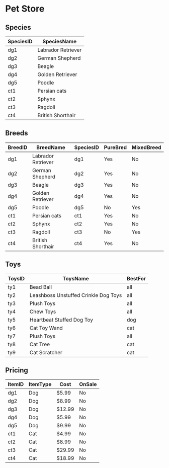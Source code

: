 <!--Pet store - species of pets, the different breeds (mixed or pure), toys for different pets and of course, pricing for the pets and the toys. -->


# Pet Store

## Species

| SpeciesID  | SpeciesName         |
|------------|---------------------|
| dg1        | Labrador Retriever |
| dg2        | German Shepherd    |
| dg3        | Beagle             |
| dg4        | Golden Retriever   |
| dg5        | Poodle             |
| ct1        | Persian cats       |
| ct2        | Sphynx             |
| ct3        | Ragdoll            |
| ct4        | British Shorthair  |

## Breeds

| BreedID  | BreedName           | SpeciesID | PureBred | MixedBreed |
|----------|---------------------|-----------|----------|------------|
| dg1      | Labrador Retriever  | dg1       | Yes      | No         |
| dg2      | German Shepherd     | dg2       | Yes      | No         |
| dg3      | Beagle              | dg3       | Yes      | No         |
| dg4      | Golden Retriever    | dg4       | Yes      | No         |
| dg5      | Poodle              | dg5       | No       | Yes        |
| ct1      | Persian cats        | ct1       | Yes      | No         |
| ct2      | Sphynx              | ct2       | Yes      | No         |
| ct3      | Ragdoll             | ct3       | No       | Yes        |
| ct4      | British Shorthair   | ct4       | Yes      | No         |

## Toys

| ToysID | ToysName                              | BestFor |
|--------|---------------------------------------|---------|
| ty1    | Bead Ball                              | all     |
| ty2    | Leashboss Unstuffed Crinkle Dog Toys   | all     |
| ty3    | Plush Toys                             | all     |
| ty4    | Chew Toys                              | all     |
| ty5    | Heartbeat Stuffed Dog Toy              | dog     |
| ty6    | Cat Toy Wand                           | cat     |
| ty7    | Plush Toys                             | all     |
| ty8    | Cat Tree                               | cat     |
| ty9    | Cat Scratcher                          | cat     |

## Pricing

| ItemID | ItemType | Cost  | OnSale |
|--------|----------|-------|--------|
| dg1    | Dog      | $5.99 | No     |
| dg2    | Dog      | $8.99 | No     |
| dg3    | Dog      | $12.99| No     |
| dg4    | Dog      | $5.99 | No     |
| dg5    | Dog      | $9.99 | No     |
| ct1    | Cat      | $4.99 | No     |
| ct2    | Cat      | $8.99 | No     |
| ct3    | Cat      | $29.99| No     |
| ct4    | Cat      | $18.99| No     |
